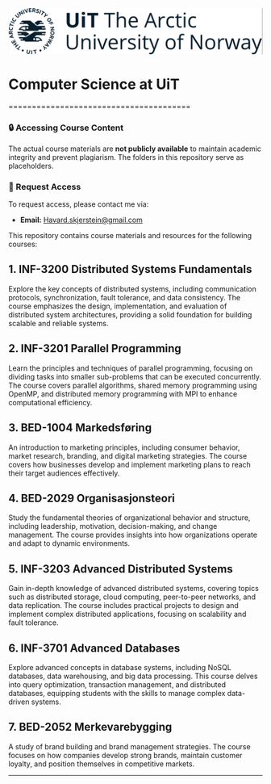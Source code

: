 ![Alt Text](/UitLogo.jpg)

# Computer Science at UiT
=======================================

### 🔒 Accessing Course Content
The actual course materials are **not publicly available** to maintain academic integrity and prevent plagiarism. The folders in this repository serve as placeholders.

### 📩 Request Access
To request access, please contact me via:
- **Email:** Havard.skjerstein@gmail.com


This repository contains course materials and resources for the following courses:

## 1. INF-3200 Distributed Systems Fundamentals
Explore the key concepts of distributed systems, including communication protocols, synchronization, fault tolerance, and data consistency. The course emphasizes the design, implementation, and evaluation of distributed system architectures, providing a solid foundation for building scalable and reliable systems.

## 2. INF-3201 Parallel Programming
Learn the principles and techniques of parallel programming, focusing on dividing tasks into smaller sub-problems that can be executed concurrently. The course covers parallel algorithms, shared memory programming using OpenMP, and distributed memory programming with MPI to enhance computational efficiency.

## 3. BED-1004 Markedsføring
An introduction to marketing principles, including consumer behavior, market research, branding, and digital marketing strategies. The course covers how businesses develop and implement marketing plans to reach their target audiences effectively.

## 4. BED-2029 Organisasjonsteori
Study the fundamental theories of organizational behavior and structure, including leadership, motivation, decision-making, and change management. The course provides insights into how organizations operate and adapt to dynamic environments.

## 5. INF-3203 Advanced Distributed Systems
Gain in-depth knowledge of advanced distributed systems, covering topics such as distributed storage, cloud computing, peer-to-peer networks, and data replication. The course includes practical projects to design and implement complex distributed applications, focusing on scalability and fault tolerance.

## 6. INF-3701 Advanced Databases
Explore advanced concepts in database systems, including NoSQL databases, data warehousing, and big data processing. This course delves into query optimization, transaction management, and distributed databases, equipping students with the skills to manage complex data-driven systems.

## 7. BED-2052 Merkevarebygging
A study of brand building and brand management strategies. The course focuses on how companies develop strong brands, maintain customer loyalty, and position themselves in competitive markets.

---

